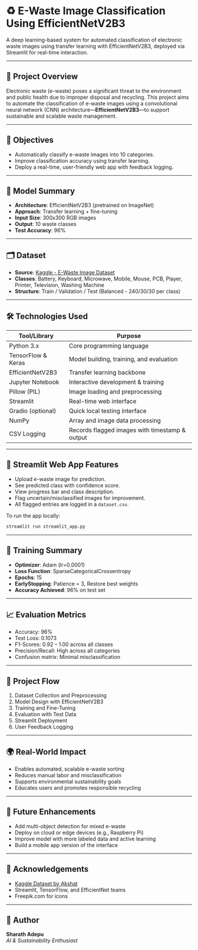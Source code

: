 
# ♻️ E-Waste Image Classification Using EfficientNetV2B3

A deep learning-based system for automated classification of electronic waste images using transfer learning with EfficientNetV2B3, deployed via Streamlit for real-time interaction.

---

## 📌 Project Overview

Electronic waste (e-waste) poses a significant threat to the environment and public health due to improper disposal and recycling. This project aims to automate the classification of e-waste images using a convolutional neural network (CNN) architecture—**EfficientNetV2B3**—to support sustainable and scalable waste management.

---

## 🎯 Objectives

- Automatically classify e-waste images into 10 categories.
- Improve classification accuracy using transfer learning.
- Deploy a real-time, user-friendly web app with feedback logging.

---

## 🧠 Model Summary

- **Architecture**: EfficientNetV2B3 (pretrained on ImageNet)
- **Approach**: Transfer learning + fine-tuning
- **Input Size**: 300x300 RGB images
- **Output**: 10 waste classes
- **Test Accuracy**: 96%

---

## 🗂️ Dataset

- **Source**: [Kaggle - E-Waste Image Dataset](https://www.kaggle.com/datasets/akshat103/e-waste-image-dataset)
- **Classes**: Battery, Keyboard, Microwave, Mobile, Mouse, PCB, Player, Printer, Television, Washing Machine
- **Structure**: Train / Validation / Test (Balanced - 240/30/30 per class)

---

## 🛠️ Technologies Used

| Tool/Library       | Purpose                                         |
|--------------------|-------------------------------------------------|
| Python 3.x         | Core programming language                       |
| TensorFlow & Keras | Model building, training, and evaluation        |
| EfficientNetV2B3   | Transfer learning backbone                      |
| Jupyter Notebook   | Interactive development & training              |
| Pillow (PIL)       | Image loading and preprocessing                 |
| Streamlit          | Real-time web interface                         |
| Gradio (optional)  | Quick local testing interface                   |
| NumPy              | Array and image data processing                 |
| CSV Logging        | Records flagged images with timestamp & output  |

---

## 🚀 Streamlit Web App Features

- Upload e-waste image for prediction.
- See predicted class with confidence score.
- View progress bar and class description.
- Flag uncertain/misclassified images for improvement.
- All flagged entries are logged in a `dataset.csv`.

To run the app locally:

```bash
streamlit run streamlit_app.py
```

---

## 🧪 Training Summary

- **Optimizer**: Adam (lr=0.0001)
- **Loss Function**: SparseCategoricalCrossentropy
- **Epochs**: 15
- **EarlyStopping**: Patience = 3, Restore best weights
- **Accuracy Achieved**: 96% on test set

---

## 📈 Evaluation Metrics

- Accuracy: 96%
- Test Loss: 0.1073
- F1-Scores: 0.92 – 1.00 across all classes
- Precision/Recall: High across all categories
- Confusion matrix: Minimal misclassification

---

## 🏁 Project Flow

1. Dataset Collection and Preprocessing  
2. Model Design with EfficientNetV2B3  
3. Training and Fine-Tuning  
4. Evaluation with Test Data  
5. Streamlit Deployment  
6. User Feedback Logging

---



## 🌍 Real-World Impact

- Enables automated, scalable e-waste sorting
- Reduces manual labor and misclassification
- Supports environmental sustainability goals
- Educates users and promotes responsible recycling

---

## 📌 Future Enhancements

- Add multi-object detection for mixed e-waste
- Deploy on cloud or edge devices (e.g., Raspberry Pi)
- Improve model with more labeled data and active learning
- Build a mobile app version of the interface

---

## 🙏 Acknowledgements

- [Kaggle Dataset by Akshat](https://www.kaggle.com/datasets/akshat103/e-waste-image-dataset)
- Streamlit, TensorFlow, and EfficientNet teams
- Freepik.com for icons

---

## 👤 Author

**Sharath Adepu**  
*AI & Sustainability Enthusiast*
